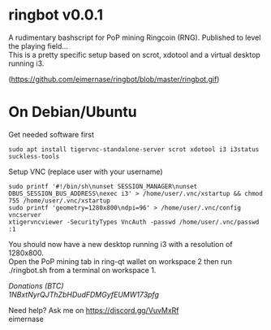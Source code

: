 # ringbot v0.0.1
A rudimentary bashscript for PoP mining Ringcoin (RNG). Published to level the playing field...  
This is a pretty specific setup based on scrot, xdotool and a virtual desktop running i3.

(https://github.com/eimernase/ringbot/blob/master/ringbot.gif)

# On Debian/Ubuntu
Get needed software first  
```
sudo apt install tigervnc-standalone-server scrot xdotool i3 i3status suckless-tools
```

Setup VNC  (replace user with your username)  
```
sudo printf '#!/bin/sh\nunset SESSION_MANAGER\nunset DBUS_SESSION_BUS_ADDRESS\nexec i3' > /home/user/.vnc/xstartup && chmod 755 /home/user/.vnc/xstartup  
sudo printf 'geometry=1280x800\ndpi=96' > /home/user/.vnc/config  
vncserver  
xtigervncviewer -SecurityTypes VncAuth -passwd /home/user/.vnc/passwd :1
```

You should now have a new desktop running i3 with a resolution of 1280x800.  
Open the PoP mining tab in ring-qt wallet on workspace 2 then run ./ringbot.sh from a terminal on workspace 1.

*Donations (BTC)  
1NBxtNyrQJThZbHDudFDMGyfEUMW173pfg*

Need help? Ask me on https://discord.gg/VuvMxRf  
eimernase

